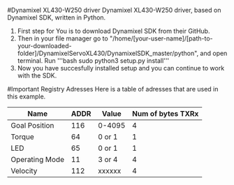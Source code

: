 #Dynamixel XL430-W250 driver
Dynamixel XL430-W250 driver, based on Dynamixel SDK, written in Python.
1. First step for You is to download Dynamixel SDK from their GitHub.
2. Then in your file manager go to "/home/[your-user-name]/[path-to-your-downloaded-folder]/DynamixelServoXL430/DynamixelSDK_master/python", and open terminal. Run '''bash sudo python3 setup.py install'''
3. Now  you have succesfully installed setup and you can continue to work with the SDK.

#Important Registry Adresses
Here is a table of adresses that are used in this example.

|Name            |ADDR |  Value |Num of bytes TXRx|
|----------------|-----|--------|-----------------|
|Goal Position   | 116 | 0-4095 |         4       |
|Torque          |  64 | 0 or 1 |         1       |
|LED             |  65 | 0 or 1 |         1       |
|Operating Mode  |  11 | 3 or 4 |         4       |
|Velocity        | 112 | xxxxxx |         4       |
